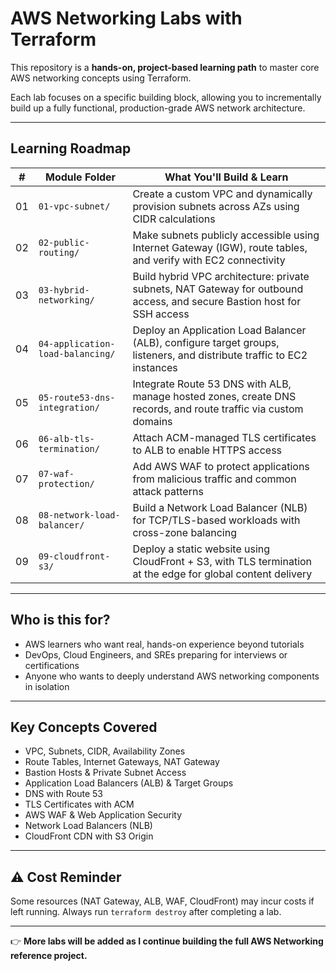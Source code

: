 # AWS Networking Labs with Terraform

This repository is a **hands-on, project-based learning path** to master core AWS networking concepts using Terraform.

Each lab focuses on a specific building block, allowing you to incrementally build up a fully functional, production-grade AWS network architecture.

---

## Learning Roadmap

| #  | Module Folder               | What You'll Build & Learn |
|----|------------------------------|----------------------------|
| 01 | `01-vpc-subnet/`             | Create a custom VPC and dynamically provision subnets across AZs using CIDR calculations |
| 02 | `02-public-routing/`         | Make subnets publicly accessible using Internet Gateway (IGW), route tables, and verify with EC2 connectivity |
| 03 | `03-hybrid-networking/`         | Build hybrid VPC architecture: private subnets, NAT Gateway for outbound access, and secure Bastion host for SSH access |
| 04 | `04-application-load-balancing/` | Deploy an Application Load Balancer (ALB), configure target groups, listeners, and distribute traffic to EC2 instances |
| 05 | `05-route53-dns-integration/` | Integrate Route 53 DNS with ALB, manage hosted zones, create DNS records, and route traffic via custom domains |
| 06 | `06-alb-tls-termination/`    | Attach ACM-managed TLS certificates to ALB to enable HTTPS access |
| 07 | `07-waf-protection/`         | Add AWS WAF to protect applications from malicious traffic and common attack patterns |
| 08 | `08-network-load-balancer/`  | Build a Network Load Balancer (NLB) for TCP/TLS-based workloads with cross-zone balancing |
| 09 | `09-cloudfront-s3/`          | Deploy a static website using CloudFront + S3, with TLS termination at the edge for global content delivery |

---

## Who is this for?

- AWS learners who want real, hands-on experience beyond tutorials
- DevOps, Cloud Engineers, and SREs preparing for interviews or certifications
- Anyone who wants to deeply understand AWS networking components in isolation

---

## Key Concepts Covered

- VPC, Subnets, CIDR, Availability Zones
- Route Tables, Internet Gateways, NAT Gateway
- Bastion Hosts & Private Subnet Access
- Application Load Balancers (ALB) & Target Groups
- DNS with Route 53
- TLS Certificates with ACM
- AWS WAF & Web Application Security
- Network Load Balancers (NLB)
- CloudFront CDN with S3 Origin

---

## ⚠️ Cost Reminder

Some resources (NAT Gateway, ALB, WAF, CloudFront) may incur costs if left running. Always run `terraform destroy` after completing a lab.

---

👉 **More labs will be added as I continue building the full AWS Networking reference project.**
